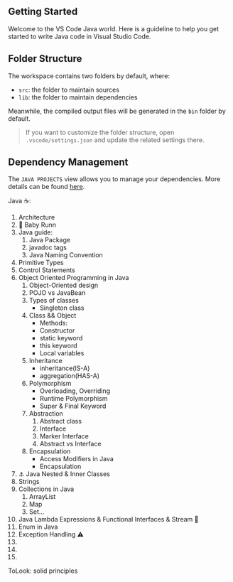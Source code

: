 ## Getting Started

Welcome to the VS Code Java world. Here is a guideline to help you get started to write Java code in Visual Studio Code.

## Folder Structure

The workspace contains two folders by default, where:

- `src`: the folder to maintain sources
- `lib`: the folder to maintain dependencies

Meanwhile, the compiled output files will be generated in the `bin` folder by default.

> If you want to customize the folder structure, open `.vscode/settings.json` and update the related settings there.

## Dependency Management

The `JAVA PROJECTS` view allows you to manage your dependencies. More details can be found [here](https://github.com/microsoft/vscode-java-dependency#manage-dependencies).



Java ☕:
1. Architecture
2. 🐳 Baby Runn 
3. Java guide:
   1. Java Package
   2. javadoc tags
   3. Java Naming Convention
4. Primitive Types
5. Control Statements
6. Object Oriented Programming in Java
   1. Object-Oriented design
   2. POJO vs JavaBean
   3. Types of classes
      - Singleton class
   4. Class && Object
      - Methods:
      - Constructor
      - static keyword
      - this keyword
      - Local variables
   5. Inheritance
      - inheritance(IS-A)
      - aggregation(HAS-A)
   6. Polymorphism
      - Overloading, Overriding
      - Runtime Polymorphism
      - Super & Final Keyword
   7. Abstraction
      1. Abstract class
      2. Interface
      3. Marker Interface
      4. Abstract vs Interface
   8. Encapsulation
      - Access Modifiers in Java
      - Encapsulation
7. ⚓ Java Nested & Inner Classes
8. Strings
9. Collections in Java
   1. ArrayList
   2. Map
   3. Set...
10. Java Lambda Expressions & Functional Interfaces & Stream 🤖
11. Enum in Java
12. Exception Handling ⚠️
13. 
14. 
15. 



ToLook:
solid principles
